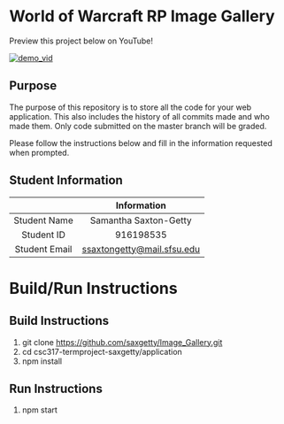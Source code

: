 # World of Warcraft RP Image Gallery

Preview this project below on YouTube!

[![demo_vid](https://cdn.discordapp.com/attachments/835591432164212769/978138415591731271/unknown.png)](https://youtu.be/toRIUkHKT-w)

## Purpose

The purpose of this repository is to store all the code for your web application. This also includes the history of all commits made and who made them. Only code submitted on the master branch will be graded.

Please follow the instructions below and fill in the information requested when prompted.

## Student Information

|               | Information                   |
|:-------------:|:-----------------------------:|
| Student Name  | Samantha Saxton-Getty         |
| Student ID    | 916198535                     |
| Student Email | ssaxtongetty@mail.sfsu.edu    |



# Build/Run Instructions

## Build Instructions
1. git clone https://github.com/saxgetty/Image_Gallery.git
2. cd csc317-termproject-saxgetty/application
3. npm install

## Run Instructions
1. npm start

